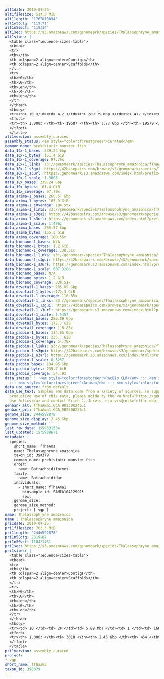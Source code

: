 ```yaml
---
alt1date: 2019-09-26
alt1filesize: 513.3 MiB
alt1length: '1767810094'
alt1n50ctg: '119171'
alt1n50scf: '119214'
alt1seq: https://s3.amazonaws.com/genomeark/species/Thalassophryne_amazonica/fThaAma1/assembly_curated/fThaAma1.alt.cur.20190926.fasta.gz
alt1sizes: |
  <table class="sequence-sizes-table">
  <thead>
  <tr>
  <th></th>
  <th colspan=2 align=center>Contigs</th>
  <th colspan=2 align=center>Scaffolds</th>
  </tr>
  <tr>
  <th>NG</th>
  <th>LG</th>
  <th>Len</th>
  <th>LG</th>
  <th>Len</th>
  </tr>
  </thead>
  <tbody>
  <tr><td> 10 </td><td> 472 </td><td> 289.79 Kbp </td><td> 472 </td><td> 290.22 Kbp </td></tr><tr><td> 20 </td><td> 1186 </td><td> 215.72 Kbp </td><td> 1185 </td><td> 215.72 Kbp </td></tr><tr><td> 30 </td><td> 2106 </td><td> 172.80 Kbp </td><td> 2105 </td><td> 172.80 Kbp </td></tr><tr><td> 40 </td><td> 3236 </td><td> 142.47 Kbp </td><td> 3234 </td><td> 142.48 Kbp </td></tr><tr style="background-color:#cccccc;"><td> 50 </td><td> 4594 </td><td> 119.17 Kbp </td><td> 4593 </td><td> 119.21 Kbp </td></tr><tr><td> 60 </td><td> 6225 </td><td> 98.75 Kbp </td><td> 6224 </td><td> 98.76 Kbp </td></tr><tr><td> 70 </td><td> 8197 </td><td> 81.00 Kbp </td><td> 8195 </td><td> 81.02 Kbp </td></tr><tr><td> 80 </td><td> 10646 </td><td> 63.97 Kbp </td><td> 10643 </td><td> 63.98 Kbp </td></tr><tr><td> 90 </td><td> 13875 </td><td> 46.24 Kbp </td><td> 13872 </td><td> 46.25 Kbp </td></tr><tr><td> 100 </td><td> 19586 </td><td> 193  bp </td><td> 19578 </td><td> 193  bp </td></tr></tbody>
  <tfoot>
  <tr><th> 1.000x </th><th> 19587 </th><th> 1.77 Gbp </th><th> 19579 </th><th> 1.77 Gbp </th></tr>
  </tfoot>
  </table>
alt1version: assembly_curated
assembly_status: <em style="color:forestgreen">Curated</em>
common_name: prehistoric monster fish
data_10x-1_bases: 239.24 Gbp
data_10x-1_bytes: 161.4 GiB
data_10x-1_coverage: 97.79x
data_10x-1_links: s3://genomeark/species/Thalassophryne_amazonica/fThaAma1/genomic_data/10x/<br>
data_10x-1_s3gui: https://42basepairs.com/browse/s3/genomeark/species/Thalassophryne_amazonica/fThaAma1/genomic_data/10x/
data_10x-1_s3url: https://genomeark.s3.amazonaws.com/index.html?prefix=species/Thalassophryne_amazonica/fThaAma1/genomic_data/10x/
data_10x-1_scale: 1.3805
data_10x_bases: 239.24 Gbp
data_10x_bytes: 161.4 GiB
data_10x_coverage: 97.79x
data_arima-1_bases: 265.57 Gbp
data_arima-1_bytes: 165.3 GiB
data_arima-1_coverage: 108.55x
data_arima-1_links: s3://genomeark/species/Thalassophryne_amazonica/fThaAma1/genomic_data/arima/<br>
data_arima-1_s3gui: https://42basepairs.com/browse/s3/genomeark/species/Thalassophryne_amazonica/fThaAma1/genomic_data/arima/
data_arima-1_s3url: https://genomeark.s3.amazonaws.com/index.html?prefix=species/Thalassophryne_amazonica/fThaAma1/genomic_data/arima/
data_arima-1_scale: 1.4962
data_arima_bases: 265.57 Gbp
data_arima_bytes: 165.3 GiB
data_arima_coverage: 108.55x
data_bionano-1_bases: N/A
data_bionano-1_bytes: 1.2 GiB
data_bionano-1_coverage: 330.51x
data_bionano-1_links: s3://genomeark/species/Thalassophryne_amazonica/fThaAma1/genomic_data/bionano/<br>
data_bionano-1_s3gui: https://42basepairs.com/browse/s3/genomeark/species/Thalassophryne_amazonica/fThaAma1/genomic_data/bionano/
data_bionano-1_s3url: https://genomeark.s3.amazonaws.com/index.html?prefix=species/Thalassophryne_amazonica/fThaAma1/genomic_data/bionano/
data_bionano-1_scale: 607.3186
data_bionano_bases: N/A
data_bionano_bytes: 1.2 GiB
data_bionano_coverage: 330.51x
data_dovetail-1_bases: 285.89 Gbp
data_dovetail-1_bytes: 172.3 GiB
data_dovetail-1_coverage: 116.85x
data_dovetail-1_links: s3://genomeark/species/Thalassophryne_amazonica/fThaAma1/genomic_data/dovetail/<br>
data_dovetail-1_s3gui: https://42basepairs.com/browse/s3/genomeark/species/Thalassophryne_amazonica/fThaAma1/genomic_data/dovetail/
data_dovetail-1_s3url: https://genomeark.s3.amazonaws.com/index.html?prefix=species/Thalassophryne_amazonica/fThaAma1/genomic_data/dovetail/
data_dovetail-1_scale: 1.5457
data_dovetail_bases: 285.89 Gbp
data_dovetail_bytes: 172.3 GiB
data_dovetail_coverage: 116.85x
data_pacbio-1_bases: 134.05 Gbp
data_pacbio-1_bytes: 235.7 GiB
data_pacbio-1_coverage: 54.79x
data_pacbio-1_links: s3://genomeark/species/Thalassophryne_amazonica/fThaAma1/genomic_data/pacbio/<br>
data_pacbio-1_s3gui: https://42basepairs.com/browse/s3/genomeark/species/Thalassophryne_amazonica/fThaAma1/genomic_data/pacbio/
data_pacbio-1_s3url: https://genomeark.s3.amazonaws.com/index.html?prefix=species/Thalassophryne_amazonica/fThaAma1/genomic_data/pacbio/
data_pacbio-1_scale: 0.5297
data_pacbio_bases: 134.05 Gbp
data_pacbio_bytes: 235.7 GiB
data_pacbio_coverage: 54.79x
data_status: '''<em style="color:forestgreen">PacBio CLR</em> ::: <em style="color:forestgreen">10x</em>
  ::: <em style="color:forestgreen">Arima</em> ::: <em style="color:forestgreen">Dovetail</em>'''
data_use_source: from-default
data_use_text: Samples and data come from a variety of sources. To support fair and
  productive use of this data, please abide by the <a href="https://genome10k.soe.ucsc.edu/data-use-policies/">Data
  Use Policy</a> and contact Erich D. Jarvis, ejarvis@rockefeller.edu, with any questions.
genbank_alt: fThaAma1:GCA_902500245.1
genbank_pri: fThaAma1:GCA_902500255.1
genome_size: 2446592878
genome_size_display: 2.45 Gbp
genome_size_method: ''
last_raw_data: 1559331534
last_updated: 1575989671
metadata: |
  species:
    short_name: fThaAma
    name: Thalassophryne amazonica
    taxon_id: 390379
    common_name: prehistoric monster fish
    order:
      name: Batrachoidiformes
    family:
      name: Batrachoididae
    individuals:
      - short_name: fThaAma1
        biosample_id: SAMEA104129913
        sex:
    genome_size:
    genome_size_method:
    project: [ vgp ]
name: Thalassophryne amazonica
name_: Thalassophryne_amazonica
pri1date: 2019-09-26
pri1filesize: 702.3 MiB
pri1length: '2446592878'
pri1n50ctg: 2319587
pri1n50scf: 118421481
pri1seq: https://s3.amazonaws.com/genomeark/species/Thalassophryne_amazonica/fThaAma1/assembly_curated/fThaAma1.pri.cur.20190926.fasta.gz
pri1sizes: |
  <table class="sequence-sizes-table">
  <thead>
  <tr>
  <th></th>
  <th colspan=2 align=center>Contigs</th>
  <th colspan=2 align=center>Scaffolds</th>
  </tr>
  <tr>
  <th>NG</th>
  <th>LG</th>
  <th>Len</th>
  <th>LG</th>
  <th>Len</th>
  </tr>
  </thead>
  <tbody>
  <tr><td> 10 </td><td> 28 </td><td> 5.89 Mbp </td><td> 1 </td><td> 160.46 Mbp </td></tr><tr><td> 20 </td><td> 76 </td><td> 4.41 Mbp </td><td> 3 </td><td> 146.42 Mbp </td></tr><tr><td> 30 </td><td> 138 </td><td> 3.51 Mbp </td><td> 4 </td><td> 133.90 Mbp </td></tr><tr><td> 40 </td><td> 215 </td><td> 2.83 Mbp </td><td> 6 </td><td> 122.56 Mbp </td></tr><tr style="background-color:#cccccc;"><td> 50 </td><td> 310 </td><td style="background-color:#88ff88;"> 2.32 Mbp </td><td> 8 </td><td style="background-color:#88ff88;"> 118.42 Mbp </td></tr><tr><td> 60 </td><td> 434 </td><td> 1.67 Mbp </td><td> 10 </td><td> 117.38 Mbp </td></tr><tr><td> 70 </td><td> 607 </td><td> 1.18 Mbp </td><td> 13 </td><td> 99.27 Mbp </td></tr><tr><td> 80 </td><td> 864 </td><td> 0.78 Mbp </td><td> 15 </td><td> 92.12 Mbp </td></tr><tr><td> 90 </td><td> 1284 </td><td> 401.77 Kbp </td><td> 18 </td><td> 72.82 Mbp </td></tr><tr><td> 100 </td><td> 3017 </td><td> 40  bp </td><td> 463 </td><td> 890  bp </td></tr></tbody>
  <tfoot>
  <tr><th> 1.000x </th><th> 3018 </th><th> 2.43 Gbp </th><th> 464 </th><th> 2.45 Gbp </th></tr>
  </tfoot>
  </table>
pri1version: assembly_curated
project:
- vgp
short_name: fThaAma
taxon_id: 390379
---
```

